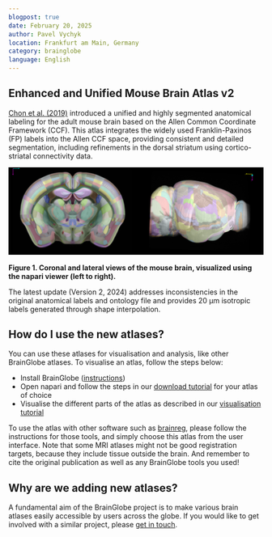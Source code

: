 ```yaml
---
blogpost: true
date: February 20, 2025
author: Pavel Vychyk
location: Frankfurt am Main, Germany
category: brainglobe
language: English
---
```


## Enhanced and Unified Mouse Brain Atlas v2

[Chon et al. (2019)](https://doi.org/10.1038/s41467-019-13057-w) introduced a unified and highly segmented anatomical labeling 
for the adult mouse brain based on the Allen Common Coordinate Framework (CCF). 
This atlas integrates the widely used Franklin-Paxinos (FP) labels into the Allen CCF space, providing consistent and detailed segmentation, 
including refinements in the dorsal striatum using cortico-striatal connectivity data.

![Mouse brain coronal and lateral views in napari](./images/kim_enhanced_unified_mouse_brain_atlas_v2.png)

**Figure 1. Coronal and lateral views of the mouse brain, visualized using the napari viewer (left to right).**

The latest update (Version 2, 2024) addresses inconsistencies in the original anatomical labels and ontology file and provides 20 µm isotropic labels generated through shape interpolation.

## How do I use the new atlases?
You can use these atlases for visualisation and analysis, like other BrainGlobe atlases. To visualise an atlas, follow the steps below:
* Install BrainGlobe ([instructions](/documentation/index))
* Open napari and follow the steps in our [download tutorial](/tutorials/manage-atlases-in-GUI.md) for your atlas of choice
* Visualise the different parts of the atlas as described in our [visualisation tutorial](/tutorials/visualise-atlas-napari)

To use the atlas with other software such as [brainreg](/documentation/brainreg/index), please follow the instructions for those tools, and simply choose this atlas from the user interface. Note that some MRI atlases might not be good registration targets, because they include tissue outside the brain. And remember to cite the original publication as well as any BrainGlobe tools you used!

## Why are we adding new atlases?
A fundamental aim of the BrainGlobe project is to make various brain atlases easily accessible by users across the globe. If you would like to get involved with a similar project, please [get in touch](/contact).

